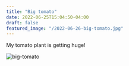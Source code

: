 ```yaml
---
title: "Big tomato"
date: 2022-06-25T15:04:50-04:00
draft: false
featured_image: "/2022-06-26-big-tomato.jpg"
---
```


My tomato plant is getting huge!

![big-tomato](/2022-06-26-big-tomato.jpg)
